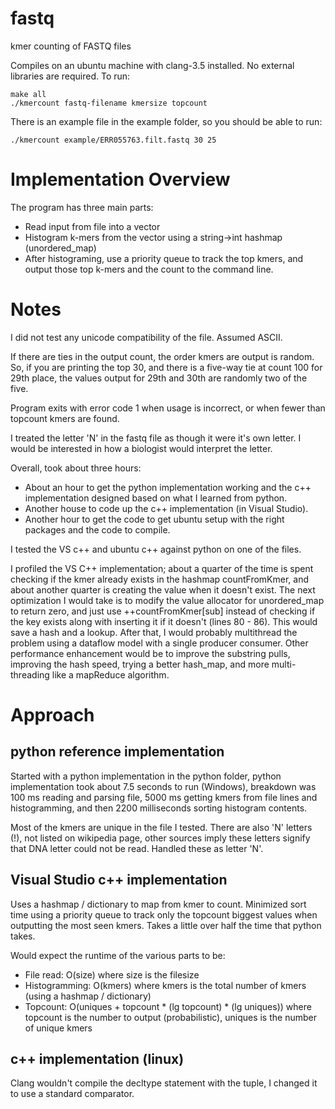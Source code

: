 # fastq
kmer counting of FASTQ files

Compiles on an ubuntu machine with clang-3.5 installed.  No external libraries are required.  To run:
```
make all
./kmercount fastq-filename kmersize topcount
```

There is an example file in the example folder, so you should be able to run:
```
./kmercount example/ERR055763.filt.fastq 30 25
```

# Implementation Overview

The program has three main parts:
* Read input from file into a vector
* Histogram k-mers from the vector using a string->int hashmap (unordered_map)
* After histograming, use a priority queue to track the top kmers, and output those top k-mers and the count to the command line.

# Notes

I did not test any unicode compatibility of the file.  Assumed ASCII.

If there are ties in the output count, the order kmers are output is random.  So, if you are printing the top 30, and there is a five-way tie at count 100 for 29th place, the values output for 29th and 30th are randomly two of the five.

Program exits with error code 1 when usage is incorrect, or when fewer than topcount kmers are found.

I treated the letter 'N' in the fastq file as though it were it's own letter.  I would be interested in how a biologist would  interpret the letter.

Overall, took about three hours:
* About an hour to get the python implementation working and the c++ implementation designed based on what I learned from python.
* Another house to code up the c++ implementation (in Visual Studio).
* Another hour to get the code to get ubuntu setup with the right packages and the code to compile.

I tested the VS c++ and ubuntu c++ against python on one of the files.

I profiled the VS C++ implementation; about a quarter of the
time is spent checking if the kmer already exists in the hashmap
countFromKmer, and about another quarter is creating the value when it doesn't exist.  The next optimization I
would take is to modify the value allocator for unordered_map to
return zero, and just use ++countFromKmer[sub] instead of checking if
the key exists along with inserting it if it doesn't (lines 80 - 86).  This would save a hash
and a lookup.  After that, I would probably multithread the problem
using a dataflow model with a single producer consumer.  Other
performance enhancement would be to improve the substring pulls, improving the hash speed, trying a better hash_map, and more multi-threading like a mapReduce algorithm.

# Approach 

## python reference implementation

Started with a python implementation in the python folder, python
implementation took about 7.5 seconds to run (Windows), breakdown was
100 ms reading and parsing file, 5000 ms getting kmers from file lines
and histogramming, and then 2200 milliseconds sorting histogram
contents.

Most of the kmers are unique in the file I tested.  There are also 'N' letters (!), not listed on wikipedia page, other sources imply these letters signify that DNA letter could not be read.  Handled these as letter 'N'.

## Visual Studio c++ implementation

Uses a hashmap / dictionary to map from kmer to count.  Minimized sort
time using a priority queue to track only the topcount biggest values
when outputting the most seen kmers.  Takes a little over half the time that python takes.

Would expect the runtime of the various parts to be:

* File read: O(size) where size is the filesize
* Histogramming: O(kmers) where kmers is the total number of kmers (using a hashmap / dictionary)
* Topcount: O(uniques + topcount * (lg topcount) * (lg uniques)) where topcount is the number to output (probabilistic), uniques is the number of unique kmers

## c++ implementation (linux)

Clang wouldn't compile the decltype statement with the tuple, I
changed it to use a standard comparator.
